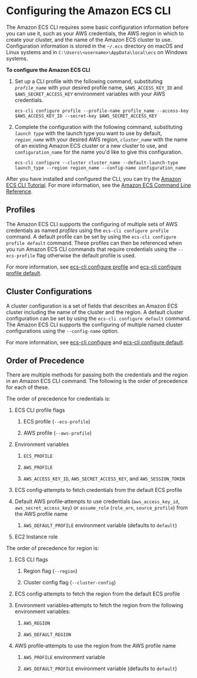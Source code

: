 # Configuring the Amazon ECS CLI<a name="ECS_CLI_Configuration"></a>

The Amazon ECS CLI requires some basic configuration information before you can use it, such as your AWS credentials, the AWS region in which to create your cluster, and the name of the Amazon ECS cluster to use\. Configuration information is stored in the `~/.ecs` directory on macOS and Linux systems and in `C:\Users\<username>\AppData\local\ecs` on Windows systems\.

**To configure the Amazon ECS CLI**

1. Set up a CLI profile with the following command, substituting *`profile_name`* with your desired profile name, `$AWS_ACCESS_KEY_ID` and `$AWS_SECRET_ACCESS_KEY` environment variables with your AWS credentials\.

   ```
   ecs-cli configure profile --profile-name profile_name --access-key $AWS_ACCESS_KEY_ID --secret-key $AWS_SECRET_ACCESS_KEY
   ```

1. Complete the configuration with the following command, substituting *`launch type`* with the launch type you want to use by default, *`region_name`* with your desired AWS region, *`cluster_name`* with the name of an existing Amazon ECS cluster or a new cluster to use, and `configuration_name` for the name you'd like to give this configuration\.

   ```
   ecs-cli configure --cluster cluster_name --default-launch-type launch_type --region region_name --config-name configuration_name
   ```

After you have installed and configured the CLI, you can try the [Amazon ECS CLI Tutorial](ECS_CLI_tutorial.md)\. For more information, see the [Amazon ECS Command Line Reference](ECS_CLI_reference.md)\.

## Profiles<a name="ECS_CLI_profiles"></a>

The Amazon ECS CLI supports the configuring of multiple sets of AWS credentials as named *profiles* using the `ecs-cli configure profile` command\. A default profile can be set by using the `ecs-cli configure profile default` command\. These profiles can then be referenced when you run Amazon ECS CLI commands that require credentials using the `--ecs-profile` flag otherwise the default profile is used\.

For more information, see [ecs\-cli configure profile](cmd-ecs-cli-configure-profile.md) and [ecs\-cli configure profile default](cmd-ecs-cli-configure-profile-default.md)\.

## Cluster Configurations<a name="ECS_CLI_cluster_configurations"></a>

A cluster configuration is a set of fields that describes an Amazon ECS cluster including the name of the cluster and the region\. A default cluster configuration can be set by using the `ecs-cli configure default` command\. The Amazon ECS CLI supports the configuring of multiple named cluster configurations using the `--config-name` option\.

For more information, see [ecs\-cli configure](cmd-ecs-cli-configure.md) and [ecs\-cli configure default](cmd-ecs-cli-configure-default.md)\.

## Order of Precedence<a name="ECS_CLI_order"></a>

There are multiple methods for passing both the credentials and the region in an Amazon ECS CLI command\. The following is the order of precedence for each of these\.

The order of precedence for credentials is:

1. ECS CLI profile flags

   1. ECS profile \(`--ecs-profile`\)

   1. AWS profile \(`--aws-profile`\)

1. Environment variables

   1. `ECS_PROFILE`

   1. `AWS_PROFILE`

   1. `AWS_ACCESS_KEY_ID`, `AWS_SECRET_ACCESS_KEY`, and `AWS_SESSION_TOKEN`

1. ECS config‐attempts to fetch credentials from the default ECS profile

1. Default AWS profile‐attempts to use credentials \(`aws_access_key_id`, `aws_secret_access_key`\) or `assume_role` \(`role_arn`, `source_profile`\) from the AWS profile name

   1. `AWS_DEFAULT_PROFILE` environment variable \(defaults to `default`\)

1. EC2 Instance role

The order of precedence for region is:

1. ECS CLI flags

   1. Region flag \(`--region`\)

   1. Cluster config flag \(`--cluster-config`\)

1. ECS config‐attempts to fetch the region from the default ECS profile

1. Environment variables‐attempts to fetch the region from the following environment variables:

   1. `AWS_REGION`

   1. `AWS_DEFAULT_REGION`

1. AWS profile‐attempts to use the region from the AWS profile name

   1. `AWS_PROFILE` environment variable

   1. `AWS_DEFAULT_PROFILE` environment variable \(defaults to `default`\)
